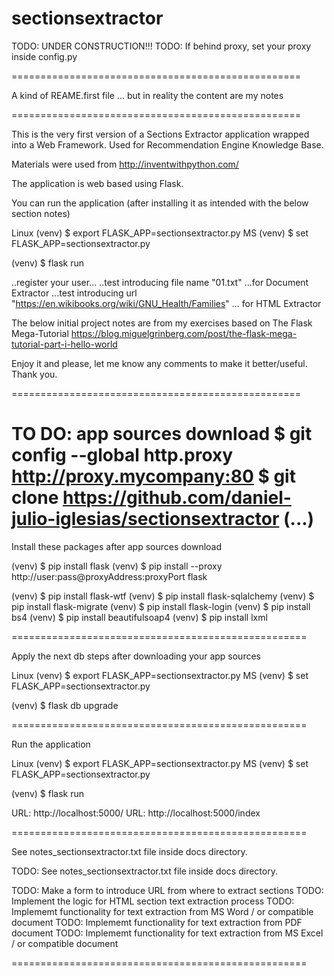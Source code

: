 # sectionsextractor


TODO: UNDER CONSTRUCTION!!!
TODO: If behind proxy, set your proxy inside config.py

==================================================

A kind of REAME.first file
... but in reality the content are my notes

==================================================

This is the very first version of a
Sections Extractor application
wrapped into a Web Framework.
Used for Recommendation Engine
Knowledge Base.

Materials were used from http://inventwithpython.com/

The application is web based using Flask.

You can run the application
(after installing it
as intended with the below section notes)

Linux
(venv) $ export FLASK_APP=sectionsextractor.py
MS
(venv) $ set FLASK_APP=sectionsextractor.py

(venv) $ flask run

..register your user...
..test introducing file name "01.txt" ...for Document Extractor
...test introducing url "https://en.wikibooks.org/wiki/GNU_Health/Families" ... for HTML Extractor

The below initial project notes are from my exercises based on
The Flask Mega-Tutorial
https://blog.miguelgrinberg.com/post/the-flask-mega-tutorial-part-i-hello-world

Enjoy it and please, let me know any comments to make it better/useful.
Thank you.


==================================================

TO DO: app sources download
$ git config --global http.proxy http://proxy.mycompany:80
$ git clone https://github.com/daniel-julio-iglesias/sectionsextractor
(...)
==================================================

Install these packages after app sources download


(venv) $ pip install flask
(venv) $ pip install --proxy http://user:pass@proxyAddress:proxyPort flask

(venv) $ pip install flask-wtf
(venv) $ pip install flask-sqlalchemy
(venv) $ pip install flask-migrate
(venv) $ pip install flask-login
(venv) $ pip install bs4
(venv) $ pip install beautifulsoap4
(venv) $ pip install lxml

===================================================

Apply the next db steps after downloading your app sources


Linux
(venv) $ export FLASK_APP=sectionsextractor.py
MS
(venv) $ set FLASK_APP=sectionsextractor.py

(venv) $ flask db upgrade


===================================================

Run the application

Linux
(venv) $ export FLASK_APP=sectionsextractor.py
MS
(venv) $ set FLASK_APP=sectionsextractor.py

(venv) $ flask run


URL: http://localhost:5000/
URL: http://localhost:5000/index

===================================================

See notes_sectionsextractor.txt file inside docs directory.


TODO: See notes_sectionsextractor.txt file inside docs directory.

TODO: Make a form to introduce URL from where to extract sections
TODO: Implement the logic for HTML section text extraction process
TODO: Implememt functionality for text extraction from MS Word / or compatible document
TODO: Implememt functionality for text extraction from PDF document
TODO: Implememt functionality for text extraction from MS Excel / or compatible document


===================================================

